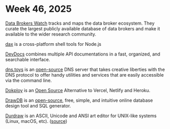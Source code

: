 # Week 46, 2025

[Data Brokers Watch](https://databrokerswatch.org) tracks and maps the data broker ecosystem. They curate the largest publicly available database of data brokers and make it available to the wider research community.

[dax](https://github.com/dsherret/dax) is a cross-platform shell tools for Node.js

[DevDocs](https://devdocs.io) combines multiple API documentations in a fast, organized, and searchable interface.

[dns.toys](https://www.dns.toys) is an [open-source](https://github.com/knadh/dns.toys) DNS server that takes creative liberties with the DNS protocol to offer handy utilities and services that are easily accessible via the command line.

[Dokploy](https://dokploy.com) is an [Open Source](https://github.com/Dokploy/dokploy) Alternative to Vercel, Netlify and Heroku.

[DrawDB](https://drawdb.vercel.app) is an [open-source](), free, simple, and intuitive online database design tool and SQL generator.

[Durdraw](https://durdraw.org) is an ASCII, Unicode and ANSI art editor for UNIX-like systems (Linux, macOS, etc). ([source](https://github.com/cmang/durdraw))
